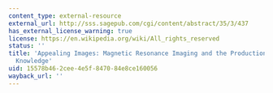 ```yaml
---
content_type: external-resource
external_url: http://sss.sagepub.com/cgi/content/abstract/35/3/437
has_external_license_warning: true
license: https://en.wikipedia.org/wiki/All_rights_reserved
status: ''
title: 'Appealing Images: Magnetic Resonance Imaging and the Production of Authoritative
  Knowledge'
uid: 15578b46-2cee-4e5f-8470-84e8ce160056
wayback_url: ''
---
```

